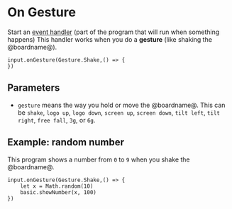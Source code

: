 # On Gesture

Start an [event handler](/reference/event-handler) (part of the program that will run when something happens) This handler works when you do a **gesture** (like shaking the @boardname@).

```sig
input.onGesture(Gesture.Shake,() => {
})
```

## Parameters

* `gesture` means the way you hold or move the @boardname@. This can be `shake`, `logo up`, `logo down`, `screen up`, `screen down`, `tilt left`, `tilt right`, `free fall`, `3g`, or `6g`.

## Example: random number

This program shows a number from `0` to `9` when you shake the @boardname@.

```blocks
input.onGesture(Gesture.Shake,() => {
    let x = Math.random(10)
    basic.showNumber(x, 100)
})
```